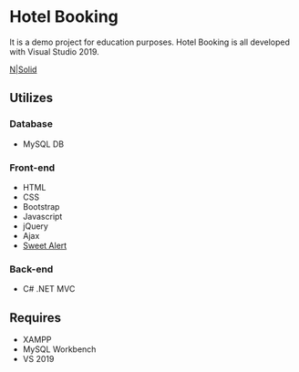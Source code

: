# Hotel Booking
It is a demo project for education purposes. Hotel Booking is all developed with Visual Studio 2019.


[N|Solid](https://github.com/niksak89/Hotel-Booking-Site/blob/master/Hotel%20Booking.jpg)

## Utilizes

### Database
* MySQL DB
### Front-end
* HTML
* CSS
* Bootstrap
* Javascript
* jQuery
* Ajax
* [Sweet Alert](https://sweetalert.js.org/)
### Back-end
* C# .NET MVC 
	
## Requires
* XAMPP
* MySQL Workbench
* VS 2019
